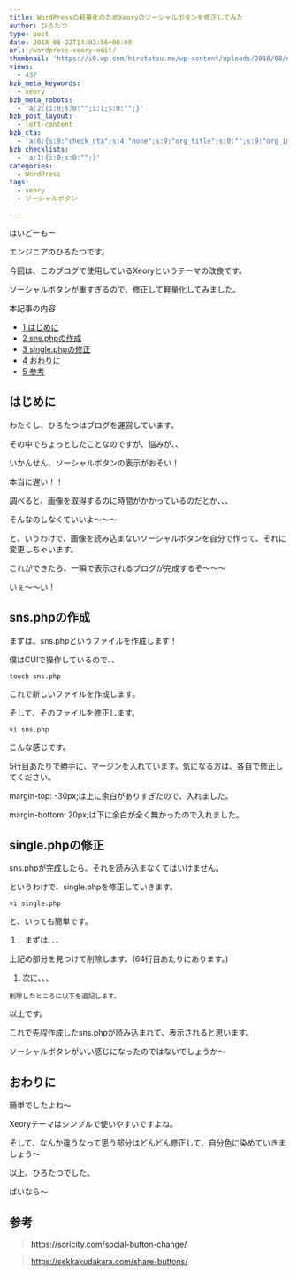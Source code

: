 ```yaml
---
title: WordPressの軽量化のためXeoryのソーシャルボタンを修正してみた
author: ひろたつ
type: post
date: 2018-08-22T14:02:56+00:00
url: /wordpress-xeory-edit/
thumbnail: 'https://i0.wp.com/hirotatsu.me/wp-content/uploads/2018/08/d199783a8706540ba26bc8e4fb6b0ade.png?fit=304%2C171&ssl=1'
views:
  - 437
bzb_meta_keywords:
  - xeory
bzb_meta_robots:
  - 'a:2:{i:0;s:0:"";i:1;s:0:"";}'
bzb_post_layout:
  - left-content
bzb_cta:
  - 'a:6:{s:9:"check_cta";s:4:"none";s:9:"org_title";s:0:"";s:9:"org_image";s:0:"";s:11:"org_content";s:0:"";s:15:"org_button_text";s:0:"";s:14:"org_button_url";s:0:"";}'
bzb_checklists:
  - 'a:1:{i:0;s:0:"";}'
categories:
  - WordPress
tags:
  - xeory
  - ソーシャルボタン

---
```

はいどーもー
  
エンジニアのひろたつです。

今回は、このブログで使用しているXeoryというテーマの改良です。
  
ソーシャルボタンが重すぎるので、修正して軽量化してみました。

<!--more-->

<div id="toc_container" class="toc_transparent no_bullets">
  <p class="toc_title">
    本記事の内容
  </p>
  
  <ul class="toc_list">
    <li>
      <a href="#i"><span class="toc_number toc_depth_1">1</span> はじめに</a>
    </li>
    <li>
      <a href="#snsphp"><span class="toc_number toc_depth_1">2</span> sns.phpの作成</a>
    </li>
    <li>
      <a href="#singlephp"><span class="toc_number toc_depth_1">3</span> single.phpの修正</a>
    </li>
    <li>
      <a href="#i-2"><span class="toc_number toc_depth_1">4</span> おわりに</a>
    </li>
    <li>
      <a href="#i-3"><span class="toc_number toc_depth_1">5</span> 参考</a>
    </li>
  </ul>
</div>

## <span id="i">はじめに</span>

わたくし、ひろたつはブログを運営しています。
  
その中でちょっとしたことなのですが、悩みが、、
  
いかんせん、ソーシャルボタンの表示がおそい！
  
本当に遅い！！
  
調べると、画像を取得するのに時間がかかっているのだとか、、、
  
そんなのしなくていいよ〜〜〜

と、いうわけで、画像を読み込まないソーシャルボタンを自分で作って、それに変更しちゃいます。
  
これができたら、一瞬で表示されるブログが完成するぞ〜〜〜
  
いぇ〜〜い！

## <span id="snsphp">sns.phpの作成</span>

まずは、sns.phpというファイルを作成します！
  
僕はCUIで操作しているので、、

    touch sns.php
    

これで新しいファイルを作成します。

そして、そのファイルを修正します。

    vi sns.php
    



こんな感じです。
  
5行目あたりで勝手に、マージンを入れています。気になる方は、各自で修正してください。

margin-top: -30px;は上に余白がありすぎたので、入れました。
  
margin-bottom: 20px;は下に余白が全く無かったので入れました。

## <span id="singlephp">single.phpの修正</span>

sns.phpが完成したら、それを読み込まなくてはいけません。

というわけで、single.phpを修正していきます。

    vi single.php
    

と、いっても簡単です。

１．まずは、、、
  


上記の部分を見つけて削除します。(64行目あたりにあります。)

  1. 次に、、、
  
    削除したところに以下を追記します。



以上です。

これで先程作成したsns.phpが読み込まれて、表示されると思います。

ソーシャルボタンがいい感じになったのではないでしょうか〜

## <span id="i-2">おわりに</span>

簡単でしたよね〜
  
Xeoryテーマはシンプルで使いやすいですよね。

そして、なんか違うなって思う部分はどんどん修正して、自分色に染めていきましょう〜

以上、ひろたつでした。
  
ばいなら〜

## <span id="i-3">参考</span>

> <a href="https://soricity.com/social-button-change/" rel="noopener" target="_blank">https://soricity.com/social-button-change/</a> 

> <a href="https://sekkakudakara.com/share-buttons/" rel="noopener" target="_blank">https://sekkakudakara.com/share-buttons/</a> 

<div style="font-size: 0px; height: 0px; line-height: 0px; margin: 0; padding: 0; clear: both;">
</div>
